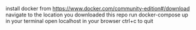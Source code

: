 install docker from https://www.docker.com/community-edition#/download
navigate to the location you downloaded this repo
run docker-compose up in your terminal
open localhost in your browser
ctrl+c to quit